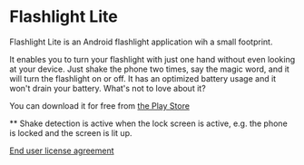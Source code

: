# Flashlight Lite
Flashlight Lite is an Android flashlight application wih a small footprint. 

It enables you to turn your flashlight with just one hand without even looking at your device. Just shake the phone two times, say the magic word, and it will turn the flashlight on or off. It has an optimized battery usage and it won't drain your battery. What's not to love about it?

You can download it for free from [the Play Store](https://play.google.com/store)

** Shake detection is active when the lock screen is active, e.g. the phone is locked and the screen is lit up.

[End user license agreement](https://stefanov2081.github.io/Flashlight-Lite/eula)

